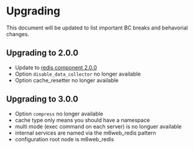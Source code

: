 # Upgrading

This document will be updated to list important BC breaks and behavorial changes.

## Upgrading to 2.0.0

 - Update to [redis component 2.0.0](https://github.com/M6Web/Redis)
 - Option `disable_data_collector` no longer available
 - Option cache_resetter no longer available
 
## Upgrading to 3.0.0

 - Option `compress` no longer available
 - cache type only means you should have a namespace
 - multi mode (exec command on each server) is no longuer available
 - internal services are named via the m6web_redis pattern
 - configuration root node is m6web_redis